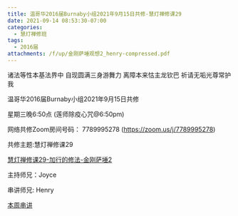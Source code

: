 ```yaml
---
title: 温哥华2016届Burnaby小组2021年9月15日共修-慧灯禅修课29
date: 2021-09-14 08:53:30-07:00
categories:
  - 慧灯禅修班
tags:
  - 2016届
attachments: /f/up/金刚萨埵观想2_henry-compressed.pdf
---
```

诸法等性本基法界中 自现圆满三身游舞力 离障本来怙主龙钦巴 祈请无垢光尊常护我

温哥华2016届Burnaby小组2021年9月15日共修 

星期三晚6:50点 (莲师除疫心咒@6:50pm)

网络共修Zoom房间号码： 7789995278 (<https://zoom.us/j/7789995278>)

共修主题:慧灯禅修课29

[慧灯禅修课29-加行的修法-金刚萨埵2](https://www.huidengzhiguang.com/index.php/huideng-jiangtang/2016-07-21-09-15-04/2018-02-06-07-52-48/3837-l19007) 


主持师兄：Joyce

串讲师兄: Henry

[本周串讲](http://huidengchanxiu.net/hdv/f/up/金刚萨埵观想2_henry-compressed.pdf)